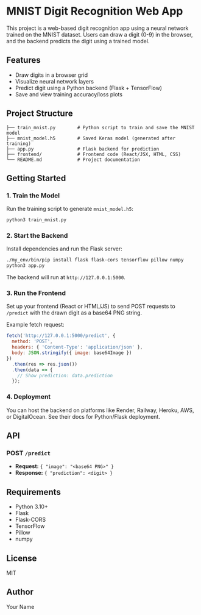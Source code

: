 # MNIST Digit Recognition Web App

This project is a web-based digit recognition app using a neural network trained on the MNIST dataset. Users can draw a digit (0-9) in the browser, and the backend predicts the digit using a trained model.

## Features
- Draw digits in a browser grid
- Visualize neural network layers
- Predict digit using a Python backend (Flask + TensorFlow)
- Save and view training accuracy/loss plots

## Project Structure
```
├── train_mnist.py        # Python script to train and save the MNIST model
├── mnist_model.h5        # Saved Keras model (generated after training)
├── app.py                # Flask backend for prediction
├── frontend/             # Frontend code (React/JSX, HTML, CSS)
└── README.md             # Project documentation
```

## Getting Started

### 1. Train the Model
Run the training script to generate `mnist_model.h5`:
```bash
python3 train_mnist.py
```

### 2. Start the Backend
Install dependencies and run the Flask server:
```bash
./my_env/bin/pip install flask flask-cors tensorflow pillow numpy
python3 app.py
```
The backend will run at `http://127.0.0.1:5000`.

### 3. Run the Frontend
Set up your frontend (React or HTML/JS) to send POST requests to `/predict` with the drawn digit as a base64 PNG string.

Example fetch request:
```js
fetch('http://127.0.0.1:5000/predict', {
  method: 'POST',
  headers: { 'Content-Type': 'application/json' },
  body: JSON.stringify({ image: base64Image })
})
  .then(res => res.json())
  .then(data => {
    // Show prediction: data.prediction
  });
```

### 4. Deployment
You can host the backend on platforms like Render, Railway, Heroku, AWS, or DigitalOcean. See their docs for Python/Flask deployment.

## API
### POST `/predict`
- **Request:** `{ "image": "<base64 PNG>" }`
- **Response:** `{ "prediction": <digit> }`

## Requirements
- Python 3.10+
- Flask
- Flask-CORS
- TensorFlow
- Pillow
- numpy

## License
MIT

## Author
Your Name
